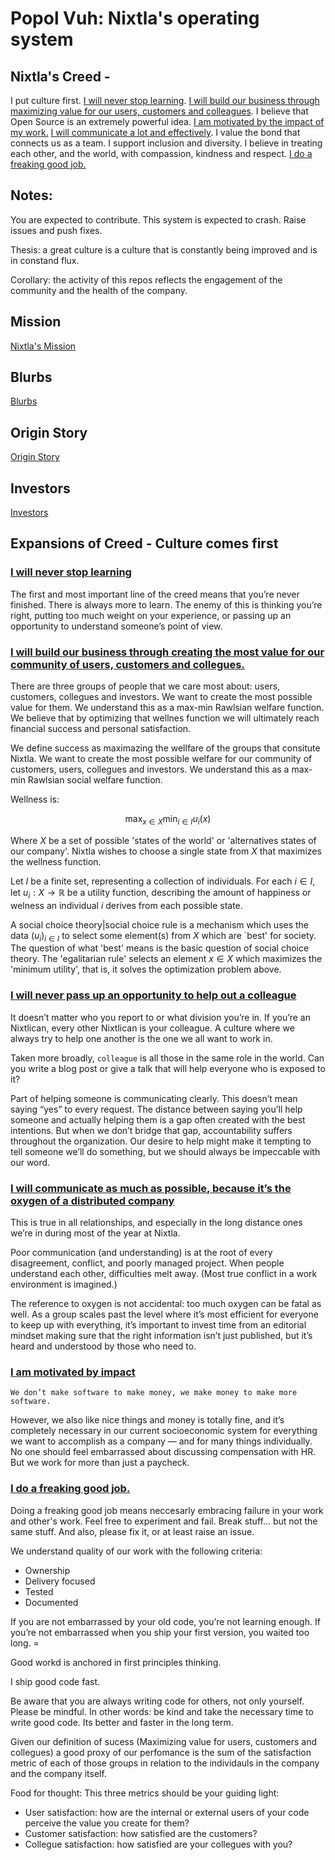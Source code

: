 # Popol Vuh: Nixtla's operating system

## Nixtla's Creed - 

I put culture first. [I will never stop learning](#i-will-never-stop-learning). [I will build our business through maximizing value for our users, customers and colleagues](#i-will-build-our-business-through-creating-the-most-value-for-our-community-of-users-customers-and-collegues). I believe that Open Source is an extremely powerful idea. [I am motivated by the impact of my work.](#i-am-motivated-by-impact) [I will communicate a lot and effectively](#i-will-communicate-as-much-as-possible-because-its-the-oxygen-of-a-distributed-company). I value the bond that connects us as a team. I support inclusion and diversity. I believe in treating each other, and the world, with compassion, kindness and respect. [I do a freaking good job.](#i-do-a-freaking-good-job)

## Notes:

You are expected to contribute. This system is expected to crash. Raise issues and push fixes.

Thesis: a great culture is a culture that is constantly being improved and is in constand flux.

Corollary: the activity of this repos reflects the engagement of the community and the health of the company.



## Mission
[Nixtla's Mission](Mission.md)

## Blurbs
[Blurbs](Blurbs.md)

## Origin Story
[Origin Story](OriginStory.md)

## Investors
[Investors](Investors.md)


## Expansions of Creed - Culture comes first

### [I will never stop learning](#i-will-never-stop-learning)
The first and most important line of the creed means that you’re never finished. There is always more to learn. The enemy of this is thinking you’re right, putting too much weight on your experience, or passing up an opportunity to understand someone’s point of view.

### [I will build our business  through creating the most value for our community of users, customers and collegues.](#i-will-build-our-business-through-creating-the-most-value-for-our-community-of-users-customers-and-colleagues)

There are three groups of people that we care most about: users, customers, collegues and investors. We want to create the most possible value for them. We understand this as a max-min  Rawlsian  welfare function. We believe that by optimizing that wellnes function we will ultimately reach financial success and personal satisfaction. 


We define success as maximazing the wellfare of the groups that consitute Nixtla. We want to create the most possible welfare for our community of customers, users, collegues and investors. We understand this as a max-min Rawlsian social welfare function.  

Wellness is: 

$$
\max_{x\in X}\min_{i\in I}u_{i}(x)
$$

Where $X$ be a set of possible 'states of the world' or 'alternatives states of our company'. Nixtla wishes to choose a single state from $X$ that maximizes the wellness function.

Let $I$ be a finite set, representing a collection of individuals.  For each $i \in I$, let $u_i:X\longrightarrow\mathbb{R}$ be a utility function, describing the amount of happiness or welness an individual $i$ derives from each possible state.

A social choice theory|social choice rule is a mechanism which uses the data $(u_i)_{i \in I}$ to select some element(s) from $X$ which are `best' for society. The question of what 'best' means is the basic question of social choice theory. The 'egalitarian rule' selects an element $x \in X$ which maximizes the 'minimum utility', that is, it solves the optimization problem above. 


### [I will never pass up an opportunity to help out a colleague](#i-will-never-pass-up-an-opportunity-to-help-out-a-colleague)
It doesn’t matter who you report to or what division you’re in. If you’re an Nixtlican, every other Nixtlican is your colleague. A culture where we always try to help one another is the one we all want to work in.

Taken more broadly, `colleague` is all those in the same role in the world. Can you write a blog post or give a talk that will help everyone who is exposed to it?

Part of helping someone is communicating clearly. This doesn’t mean saying “yes” to every request. The distance between saying you’ll help someone and actually helping them is a gap often created with the best intentions. But when we don’t bridge that gap, accountability suffers throughout the organization. Our desire to help might make it tempting to tell someone we’ll do something, but we should always be impeccable with our word. 


### [I will communicate as much as possible, because it’s the oxygen of a distributed company](#i-will-communicate-as-much-as-possible-because-its-the-oxygen-of-a-distributed-company)

This is true in all relationships, and especially in the long distance ones we’re in during most of the year at Nixtla. 

Poor communication (and understanding) is at the root of every disagreement, conflict, and poorly managed project. When people understand each other, difficulties melt away. (Most true conflict in a work environment is imagined.)

The reference to oxygen is not accidental: too much oxygen can be fatal as well. As a group scales past the level where it’s most efficient for everyone to keep up with everything, it’s important to invest time from an editorial mindset making sure that the right information isn’t just published, but it’s heard and understood by those who need to.


### [I am motivated by impact](#i-am-motivated-by-impact)

`We don’t make software to make money, we make money to make more software.`

However, we also like nice things and money is totally fine, and it’s completely necessary in our current socioeconomic system for everything we want to accomplish as a company — and for many things individually. 
No one should feel embarrassed about discussing compensation with HR. But we work for more than just a paycheck.

### [I do a freaking good job.](#i-do-a-freaking-good-job)

Doing a freaking good job means neccesarly embracing failure in your work and other's work. Feel free to experiment and fail. Break stuff... but not the same stuff. And also, please fix it, or at least raise an issue.

We understand quality of our work with the following criteria:
* Ownership
* Delivery focused
* Tested
* Documented

If you are not embarrassed by your old code, you’re not learning enough. If you’re not embarrassed when you ship your first version, you waited too long. =

Good workd is anchored in first principles thinking.

I ship good code fast.

Be aware that you are always writing code for others, not only yourself. Please be mindful. In other words: be kind and take the necessary time to write good code. Its better and faster in the long term.

Given our definition of sucess (Maximizing value for users, customers and collegues) a good proxy of our perfomance is the sum of the satisfaction metric of each of those groups in relation to the individauls in the company and the company itself. 

Food for thought:
This three metrics should be your guiding light:
* User satisfaction: how are the internal or external users of your code perceive the value you create for them?
* Customer satisfaction: how satisfied are the customers? 
* Collegue satisfaction: how satisfied are your collegues with you?
